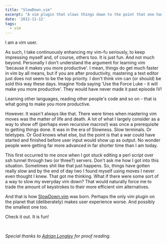 ```yaml
---
title: "SlowDown.vim"
excerpt: "A vim plugin that slows things down to the point that one has little choice but to power up their vim-fu."
date: '2012-11-12'
tags:
  - vim
---
```


I am a vim user.

As such, I take continuously enhancing my vim-fu seriously, to keep impressing myself and, of course, others too. It is just fun. And not much beyond. Personally I don't understand the argument for learning vim 'because it makes you more productive'. I mean, things do get much faster in vim by all means, but if you are after productivity, mastering a text editor just does not seem to be the top priority. I don't think vim can (or should) be sold this way these days. Imagine Yoda saying 'Use the Force Luke - it will make you more productive'. They would have never made it past episode IV!

Learning other languages, reading other people's code and so on - that is what going to make you more productive.

However. It wasn't always like that. There were times when mastering vim moves was the matter of life and death. A lot of what I largely consider as a way to show off (perhaps even recursive macros!) was once a prerequisite to getting things done. It was in the era of Slowness. Slow terminals. Or teletypes. Or God knows what else, but the point is that a war could have started and finished before user input would show up as output. No wonder people were getting far more advanced in far shorter time than I am today.

This first occurred to me once when I got stuck editing a perl script over ssh tunnel through two (or three?) servers. Don't ask me how I got into this situation. Sometimes shit like that just happens. So, things have gotten really slow and by the end of day two I found myself using moves I never even thought I knew. That got me thinking. What if there were some sort of a way to slow my everyday vim down? That would naturally force me to trade the amount of keystrokes to their more efficient vim alternatives.

And that is how [SlowDown.vim](https://github.com/artemave/slowdown.vim) was born. Perhaps the only vim plugin on the planet that (deliberately) makes user experience worse. And possibly the smallest one too.

Check it out. It is fun!


&nbsp;
&nbsp;

_Special thanks to [Adrian Longley](https://github.com/adiel) for proof reading_.
